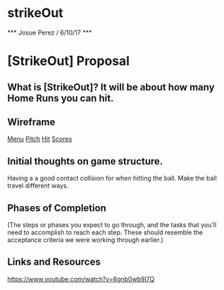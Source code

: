 # strikeOut

*** Josue Perez / 6/10/17 *** 

# [StrikeOut] Proposal 

## What is [StrikeOut]? It will be about how many Home Runs you can hit. 


## Wireframe 


[Menu](menu.png)
[Pitch](pitch.png)
[Hit](hit.png)
[Scores](scores.png)


## Initial thoughts on game structure. 


 Having a a good contact collision for when hitting the ball.
 Make the ball travel different ways.




## Phases of Completion 

(The steps or phases you expect to go through, and the tasks that you'll need to accomplish to reach each step. These should resemble the acceptance criteria we were working through earlier.) 





## Links and Resources 



https://www.youtube.com/watch?v=6gnb0wb9l7Q
